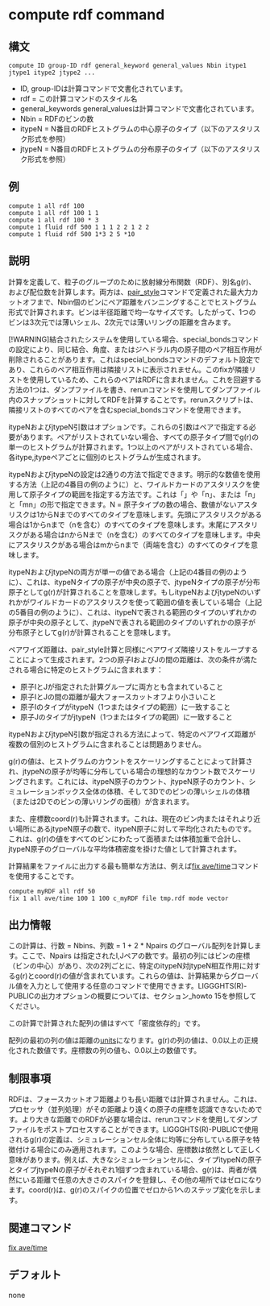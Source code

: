 # compute rdf command

## 構文
```
compute ID group-ID rdf general_keyword general_values Nbin itype1 jtype1 itype2 jtype2 ...
```
- ID, group-IDは計算コマンドで文書化されています。
- rdf = この計算コマンドのスタイル名
- general_keywords general_valuesは計算コマンドで文書化されています。
- Nbin = RDFのビンの数
- itypeN = N番目のRDFヒストグラムの中心原子のタイプ（以下のアスタリスク形式を参照）
- jtypeN = N番目のRDFヒストグラムの分布原子のタイプ（以下のアスタリスク形式を参照）

## 例
```
compute 1 all rdf 100
compute 1 all rdf 100 1 1
compute 1 all rdf 100 * 3
compute 1 fluid rdf 500 1 1 1 2 2 1 2 2
compute 1 fluid rdf 500 1*3 2 5 *10
```

## 説明
計算を定義して、粒子のグループのために放射線分布関数（RDF）、別名g(r)、および配位数を計算します。両方は、[pair_style]()コマンドで定義された最大力カットオフまで、Nbin個のビンにペア距離をバンニングすることでヒストグラム形式で計算されます。ビンは半径距離で均一なサイズです。したがって、1つのビンは3次元では薄いシェル、2次元では薄いリングの距離を含みます。

[!WARNING]結合されたシステムを使用している場合、special_bondsコマンドの設定により、同じ結合、角度、またはジヘドラル内の原子間のペア相互作用が削除されることがあります。これはspecial_bondsコマンドのデフォルト設定であり、これらのペア相互作用は隣接リストに表示されません。このfixが隣接リストを使用しているため、これらのペアはRDFに含まれません。これを回避する方法の1つは、ダンプファイルを書き、rerunコマンドを使用してダンプファイル内のスナップショットに対してRDFを計算することです。rerunスクリプトは、隣接リストのすべてのペアを含むspecial_bondsコマンドを使用できます。

itypeNおよびjtypeN引数はオプションです。これらの引数はペアで指定する必要があります。ペアがリストされていない場合、すべての原子タイプ間でg(r)の単一のヒストグラムが計算されます。1つ以上のペアがリストされている場合、各itype,jtypeペアごとに個別のヒストグラムが生成されます。

itypeNおよびjtypeNの設定は2通りの方法で指定できます。明示的な数値を使用する方法（上記の4番目の例のように）と、ワイルドカードのアスタリスクを使用して原子タイプの範囲を指定する方法です。これは「」や「n」、または「n」と「mn」の形で指定できます。N = 原子タイプの数の場合、数値がないアスタリスクは1からNまでのすべてのタイプを意味します。先頭にアスタリスクがある場合は1からnまで（nを含む）のすべてのタイプを意味します。末尾にアスタリスクがある場合はnからNまで（nを含む）のすべてのタイプを意味します。中央にアスタリスクがある場合はmからnまで（両端を含む）のすべてのタイプを意味します。

itypeNおよびjtypeNの両方が単一の値である場合（上記の4番目の例のように）、これは、itypeNタイプの原子が中央の原子で、jtypeNタイプの原子が分布原子としてg(r)が計算されることを意味します。もしitypeNおよびjtypeNのいずれかがワイルドカードのアスタリスクを使って範囲の値を表している場合（上記の5番目の例のように）、これは、itypeNで表される範囲のタイプのいずれかの原子が中央の原子として、jtypeNで表される範囲のタイプのいずれかの原子が分布原子としてg(r)が計算されることを意味します。


ペアワイズ距離は、pair_style計算と同様にペアワイズ隣接リストをループすることによって生成されます。2つの原子IおよびJの間の距離は、次の条件が満たされる場合に特定のヒストグラムに含まれます：

- 原子IとJが指定された計算グループに両方とも含まれていること
- 原子IとJの間の距離が最大フォースカットオフより小さいこと
- 原子IのタイプがitypeN（1つまたはタイプの範囲）に一致すること
- 原子JのタイプがjtypeN（1つまたはタイプの範囲）に一致すること

itypeNおよびjtypeN引数が指定される方法によって、特定のペアワイズ距離が複数の個別のヒストグラムに含まれることは問題ありません。

g(r)の値は、ヒストグラムのカウントをスケーリングすることによって計算され、jtypeNの原子が均等に分布している場合の理想的なカウント数でスケーリングされます。これには、itypeN原子のカウント、jtypeN原子のカウント、シミュレーションボックス全体の体積、そして3Dでのビンの薄いシェルの体積（または2Dでのビンの薄いリングの面積）が含まれます。

また、座標数coord(r)も計算されます。これは、現在のビン内またはそれより近い場所にあるjtypeN原子の数で、itypeN原子に対して平均化されたものです。これは、g(r)の値をすべてのビンにわたって面積または体積加重で合計し、jtypeN原子のグローバルな平均体積密度を掛けた値として計算されます。

計算結果をファイルに出力する最も簡単な方法は、例えば[fix ave/time]()コマンドを使用することです。

```
compute myRDF all rdf 50
fix 1 all ave/time 100 1 100 c_myRDF file tmp.rdf mode vector
```

## 出力情報
この計算は、行数 = Nbins、列数 = 1 + 2 * Npairs のグローバル配列を計算します。ここで、Npairs は指定されたI,Jペアの数です。最初の列にはビンの座標（ビンの中心）があり、次の2列ごとに、特定のitypeN対jtypeN相互作用に対するg(r)とcoord(r)の値が含まれています。これらの値は、計算結果からグローバル値を入力として使用する任意のコマンドで使用できます。LIGGGHTS(R)-PUBLICの出力オプションの概要については、セクション_howto 15を参照してください。

この計算で計算された配列の値はすべて「密度依存的」です。

配列の最初の列の値は距離の[units]()になります。g(r)の列の値は、0.0以上の正規化された数値です。座標数の列の値も、0.0以上の数値です。

## 制限事項
RDFは、フォースカットオフ距離よりも長い距離では計算されません。これは、プロセッサ（並列処理）がその距離より遠くの原子の座標を認識できないためです。より大きな距離でのRDFが必要な場合は、rerunコマンドを使用してダンプファイルをポストプロセスすることができます。LIGGGHTS(R)-PUBLICで使用されるg(r)の定義は、シミュレーションセル全体に均等に分布している原子を特徴付ける場合にのみ適用されます。このような場合、座標数は依然として正しく意味があります。例えば、大きなシミュレーションセルに、タイプitypeNの原子とタイプjtypeNの原子がそれぞれ1個ずつ含まれている場合、g(r)は、両者が偶然にいる距離で任意の大きさのスパイクを登録し、その他の場所ではゼロになります。coord(r)は、g(r)のスパイクの位置でゼロから1へのステップ変化を示します。

## 関連コマンド
[fix ave/time]()

## デフォルト
none